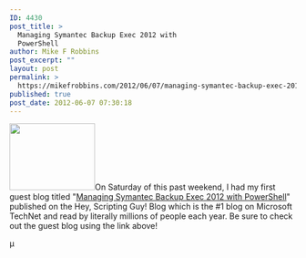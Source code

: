 ```yaml
---
ID: 4430
post_title: >
  Managing Symantec Backup Exec 2012 with
  PowerShell
author: Mike F Robbins
post_excerpt: ""
layout: post
permalink: >
  https://mikefrobbins.com/2012/06/07/managing-symantec-backup-exec-2012-with-powershell/
published: true
post_date: 2012-06-07 07:30:18
---
```

<a href="http://mikefrobbins.com/wp-content/uploads/2012/06/powershell-image.jpg"><img class="alignleft size-thumbnail wp-image-4431" title="powershell-image" src="http://mikefrobbins.com/wp-content/uploads/2012/06/powershell-image.jpg?w=150" alt="" width="150" height="117" /></a>On Saturday of this past weekend, I had my first guest blog titled "<a href="http://blogs.technet.com/b/heyscriptingguy/archive/2012/06/02/weekend-scripter-managing-symantec-backup-exec-2012-with-powershell.aspx" target="_blank">Managing Symantec Backup Exec 2012 with PowerShell</a>" published on the Hey, Scripting Guy! Blog which is the #1 blog on Microsoft TechNet and read by literally millions of people each year. Be sure to check out the guest blog using the link above!

µ